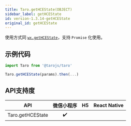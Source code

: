 ```yaml
---
title: Taro.getHCEState(OBJECT)
sidebar_label: getHCEState
id: version-1.3.14-getHCEState
original_id: getHCEState
---
```



使用方式同 [`wx.getHCEState`](https://developers.weixin.qq.com/miniprogram/dev/api/wx.getHCEState.html)，支持 `Promise` 化使用。

## 示例代码

```jsx
import Taro from '@tarojs/taro'

Taro.getHCEState(params).then(...)
```



## API支持度


| API | 微信小程序 | H5 | React Native |
| :-: | :-: | :-: | :-: |
| Taro.getHCEState | ✔️ |  |  |

